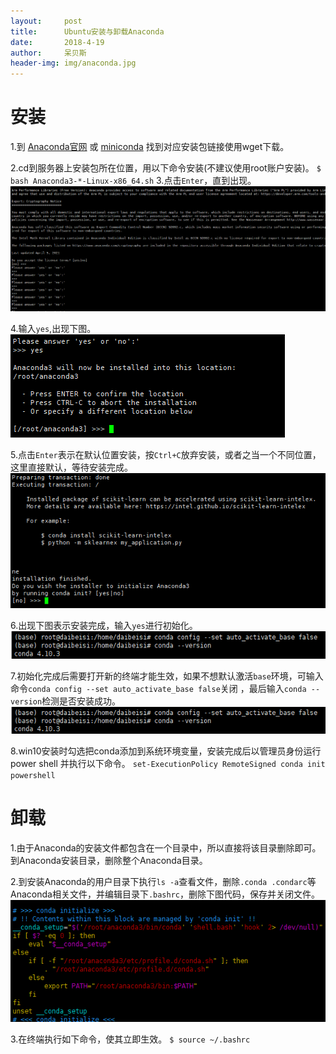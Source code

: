 ```yaml
---
layout:     post
title:      Ubuntu安装与卸载Anaconda
date:       2018-4-19
author:     呆贝斯
header-img: img/anaconda.jpg
---
```

# 安装
1.到 [Anaconda官网](https://www.anaconda.com/distribution/) 或 
[miniconda](https://docs.conda.io/en/latest/miniconda.html) 找到对应安装包链接使用wget下载。

2.cd到服务器上安装包所在位置，用以下命令安装(不建议使用root账户安装)。
    ```
    $ bash Anaconda3-*-Linux-x86_64.sh
    ```
3.点击`Enter`，直到出现。
    ![](/img/Anaconda_install_1.png)

4.输入`yes`,出现下图。
    ![](/img/Anaconda_install_2.png)

5.点击`Enter`表示在默认位置安装，按`Ctrl+C`放弃安装，或者之当一个不同位置，这里直接默认，等待安装完成。
    ![](/img/Anaconda_install_3.png)

6.出现下图表示安装完成，输入`yes`进行初始化。
    ![](/img/Anaconda_install_5.png)

7.初始化完成后需要打开新的终端才能生效，如果不想默认激活`base`环境，可输入命令`conda config --set auto_activate_base false`关闭 ，最后输入`conda --version`检测是否安装成功。
    ![](/img/Anaconda_install_5.png)

8.win10安装时勾选把conda添加到系统环境变量，安装完成后以管理员身份运行 power shell 并执行以下命令。
    ```
    set-ExecutionPolicy RemoteSigned
    conda init powershell
    ```

# 卸载
1.由于Anaconda的安装文件都包含在一个目录中，所以直接将该目录删除即可。到Anaconda安装目录，删除整个Anaconda目录。

2.到安装Anaconda的用户目录下执行`ls -a`查看文件，删除`.conda .condarc`等Anaconda相关文件，并编辑目录下`.bashrc`，删除下图代码，保存并关闭文件。
    ![](/img/Anaconda_delete_1.png)

3.在终端执行如下命令，使其立即生效。
    ```
    $ source ~/.bashrc
    ```

